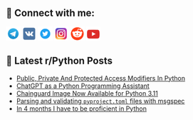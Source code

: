 ## 🔎 Connect with me:
[<img src="https://github.com/bullbesh/bullbesh/blob/main/images/Telegram.png" width="32" height="32" />](https://t.me/bullbesh)
[<img src="https://github.com/bullbesh/bullbesh/blob/main/images/VK.png" width="32" height="32" />](https://vk.com/bullbesh)
[<img src="https://github.com/bullbesh/bullbesh/blob/main/images/Twitter.png" width="32" height="32" />](https://twitter.com/bullbesh1)
[<img src="https://github.com/bullbesh/bullbesh/blob/main/images/Instagram.png" width="32" height="32" />](https://www.instagram.com/bullbesh)
[<img src="https://github.com/bullbesh/bullbesh/blob/main/images/Reddit.png" width="32" height="32" />](https://www.reddit.com/user/bullbesh)
[<img src="https://github.com/bullbesh/bullbesh/blob/main/images/YouTube.png" width="32" height="32" />](https://www.youtube.com/channel/UCtfjRs6uzgq5mfm8S06WTcg)

## 📕 Latest r/Python Posts
<!-- BLOG-POST-LIST:START -->
- [Public, Private And Protected Access Modifiers In Python](https://www.reddit.com/r/Python/comments/10h19yz/public_private_and_protected_access_modifiers_in/)
- [ChatGPT as a Python Programming Assistant](https://www.reddit.com/r/Python/comments/10h0otx/chatgpt_as_a_python_programming_assistant/)
- [Chainguard Image Now Available for Python 3.11](https://www.reddit.com/r/Python/comments/10h00c0/chainguard_image_now_available_for_python_311/)
- [Parsing and validating `pyproject.toml` files with msgspec](https://www.reddit.com/r/Python/comments/10gzbgo/parsing_and_validating_pyprojecttoml_files_with/)
- [In 4 months I have to be proficient in Python](https://www.reddit.com/r/Python/comments/10gywdq/in_4_months_i_have_to_be_proficient_in_python/)
<!-- BLOG-POST-LIST:END -->
